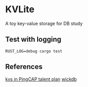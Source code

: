 # KVLite
A toy key-value storage for DB study

## Test with logging
```shell
RUST_LOG=debug cargo test
```

## References
[kvs in PingCAP talent plan](https://github.com/pingcap/talent-plan)
[wickdb](https://github.com/Fullstop000/wickdb)
